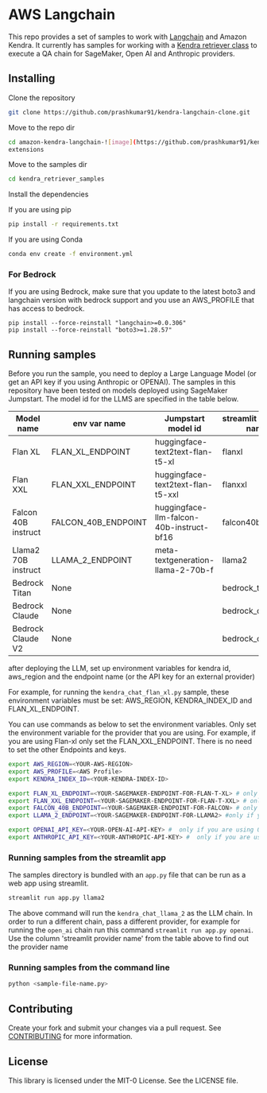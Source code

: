 # AWS Langchain
This repo provides a set of samples to work with [Langchain](https://github.com/hwchase17/langchain/tree/master) and Amazon Kendra. It currently has samples for working with a [Kendra retriever class](https://python.langchain.com/docs/modules/data_connection/retrievers/integrations/amazon_kendra_retriever) to execute a QA chain for SageMaker, Open AI and Anthropic providers. 

## Installing

Clone the repository
```bash
git clone https://github.com/prashkumar91/kendra-langchain-clone.git
```

Move to the repo dir
```bash
cd amazon-kendra-langchain-![image](https://github.com/prashkumar91/kendra-langchain-clone/assets/157703533/3090a7be-d3a7-4b9d-ab49-496da51cd382)
extensions
```

Move to the samples dir
```bash
cd kendra_retriever_samples
```

Install the dependencies

If you are using pip
```bash
pip install -r requirements.txt
```

If you are using Conda
```bash
conda env create -f environment.yml 
```

### For Bedrock
If you are using Bedrock, make sure that you update to the latest boto3 and langchain version with bedrock support and you use an AWS_PROFILE  that has access to bedrock.

```
pip install --force-reinstall "langchain>=0.0.306"
pip install --force-reinstall "boto3>=1.28.57"
```

## Running samples
Before you run the sample, you need to deploy a Large Language Model (or get an API key if you using Anthropic or OPENAI). The samples in this repository have been tested on models deployed using SageMaker Jumpstart.  The model id for the LLMS are specified in the table below.


| Model name | env var name | Jumpstart model id | streamlit provider name |
| -----------| -------- | ------------------ |  ----------------- |
| Flan XL | FLAN_XL_ENDPOINT | huggingface-text2text-flan-t5-xl | flanxl |
| Flan XXL | FLAN_XXL_ENDPOINT | huggingface-text2text-flan-t5-xxl | flanxxl |
| Falcon 40B instruct | FALCON_40B_ENDPOINT | huggingface-llm-falcon-40b-instruct-bf16 | falcon40b |
| Llama2 70B instruct | LLAMA_2_ENDPOINT | meta-textgeneration-llama-2-70b-f | llama2 |
| Bedrock Titan | None |  | bedrock_titan|
| Bedrock Claude | None |  | bedrock_claude|
| Bedrock Claude V2 | None |  | bedrock_claudev2|


after deploying the LLM, set up environment variables for kendra id, aws_region and the endpoint name (or the API key for an external provider)

For example, for running the `kendra_chat_flan_xl.py` sample, these environment variables must be set: AWS_REGION, KENDRA_INDEX_ID and FLAN_XL_ENDPOINT. 

You can use commands as below to set the environment variables. Only set the environment variable for the provider that you are using. For example, if you are using Flan-xl only set the FLAN_XXL_ENDPOINT. There is no need to set the other Endpoints and keys. 

```bash
export AWS_REGION=<YOUR-AWS-REGION>
export AWS_PROFILE=<AWS Profile>
export KENDRA_INDEX_ID=<YOUR-KENDRA-INDEX-ID>

export FLAN_XL_ENDPOINT=<YOUR-SAGEMAKER-ENDPOINT-FOR-FLAN-T-XL> # only if you are using FLAN_XL
export FLAN_XXL_ENDPOINT=<YOUR-SAGEMAKER-ENDPOINT-FOR-FLAN-T-XXL> # only if you are using FLAN_XXL
export FALCON_40B_ENDPOINT=<YOUR-SAGEMAKER-ENDPOINT-FOR-FALCON> # only if you are using falcon as the endpoint
export LLAMA_2_ENDPOINT=<YOUR-SAGEMAKER-ENDPOINT-FOR-LLAMA2> #only if you are using llama2 as the endpoint

export OPENAI_API_KEY=<YOUR-OPEN-AI-API-KEY> #  only if you are using OPENAI as the endpoint
export ANTHROPIC_API_KEY=<YOUR-ANTHROPIC-API-KEY> #  only if you are using Anthropic as the endpoint
```


### Running samples from the streamlit app
The samples directory is bundled with an `app.py` file that can be run as a web app using streamlit. 

```bash
streamlit run app.py llama2
```

The above command will run the `kendra_chat_llama_2` as the LLM chain. In order to run a different chain, pass a different provider, for example for running the `open_ai` chain run this command `streamlit run app.py openai`. Use the column 'streamlit provider name' from the table above to find out the provider name



### Running samples from the command line
```bash
python <sample-file-name.py>
```

## Contributing
Create your fork and submit your changes via a pull request.
See [CONTRIBUTING](../CONTRIBUTING.md) for more information.

## License
This library is licensed under the MIT-0 License. See the LICENSE file.


